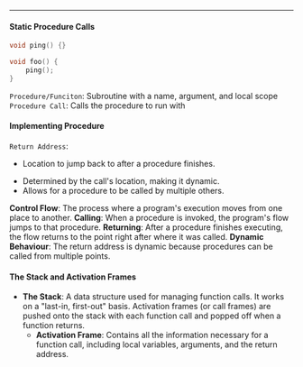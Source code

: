 ***
#### Static Procedure Calls 
```c
void ping() {}

void foo() {
	ping();
}
```

`Procedure/Funciton`: Subroutine with a name, argument, and local scope
`Procedure Call`: Calls the procedure to run with 


#### Implementing Procedure 
`Return Address`: 
* Location to jump back to after a procedure finishes.
- Determined by the call's location, making it dynamic.
- Allows for a procedure to be called by multiple others.

**Control Flow**: The process where a program's execution moves from one place to another.
**Calling**: When a procedure is invoked, the program's flow jumps to that procedure.
**Returning**: After a procedure finishes executing, the flow returns to the point right after where it was called.
**Dynamic Behaviour**: The return address is dynamic because procedures can be called from multiple points.


#### The Stack and Activation Frames
- **The Stack**: A data structure used for managing function calls. It works on a "last-in, first-out" basis. Activation frames (or call frames) are pushed onto the stack with each function call and popped off when a function returns.
    - **Activation Frame**: Contains all the information necessary for a function call, including local variables, arguments, and the return address.